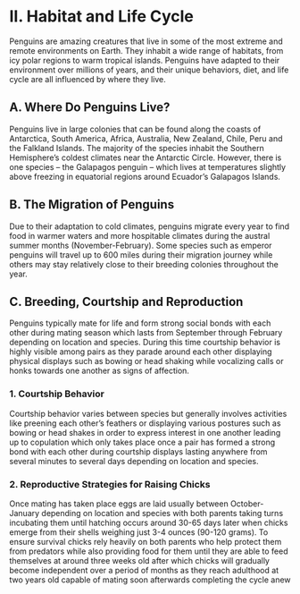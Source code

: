 # II. Habitat and Life Cycle 

Penguins are amazing creatures that live in some of the most extreme and remote environments on Earth. They inhabit a wide range of habitats, from icy polar regions to warm tropical islands. Penguins have adapted to their environment over millions of years, and their unique behaviors, diet, and life cycle are all influenced by where they live. 

## A. Where Do Penguins Live?

Penguins live in large colonies that can be found along the coasts of Antarctica, South America, Africa, Australia, New Zealand, Chile, Peru and the Falkland Islands. The majority of the species inhabit the Southern Hemisphere’s coldest climates near the Antarctic Circle. However, there is one species – the Galapagos penguin – which lives at temperatures slightly above freezing in equatorial regions around Ecuador’s Galapagos Islands. 

## B. The Migration of Penguins 

Due to their adaptation to cold climates, penguins migrate every year to find food in warmer waters and more hospitable climates during the austral summer months (November-February). Some species such as emperor penguins will travel up to 600 miles during their migration journey while others may stay relatively close to their breeding colonies throughout the year. 

## C. Breeding, Courtship and Reproduction 

Penguins typically mate for life and form strong social bonds with each other during mating season which lasts from September through February depending on location and species. During this time courtship behavior is highly visible among pairs as they parade around each other displaying physical displays such as bowing or head shaking while vocalizing calls or honks towards one another as signs of affection.  

### 1. Courtship Behavior 

Courtship behavior varies between species but generally involves activities like preening each other’s feathers or displaying various postures such as bowing or head shakes in order to express interest in one another leading up to copulation which only takes place once a pair has formed a strong bond with each other during courtship displays lasting anywhere from several minutes to several days depending on location and species. 
    
### 2. Reproductive Strategies for Raising Chicks 

Once mating has taken place eggs are laid usually between October-January depending on location and species with both parents taking turns incubating them until hatching occurs around 30-65 days later when chicks emerge from their shells weighing just 3-4 ounces (90-120 grams). To ensure survival chicks rely heavily on both parents who help protect them from predators while also providing food for them until they are able to feed themselves at around three weeks old after which chicks will gradually become independent over a period of months as they reach adulthood at two years old capable of mating soon afterwards completing the cycle anew